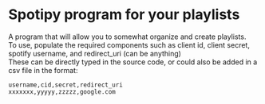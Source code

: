 # Spotipy program for your playlists
A program that will allow you to somewhat organize and create playlists.\
To use, populate the required components such as client id, client secret, spotify username, and redirect_uri (can be anything)\
These can be directly typed in the source code, or could also be added in a csv file in the format:
```
username,cid,secret,redirect_uri
xxxxxxx,yyyyy,zzzzz,google.com
```


